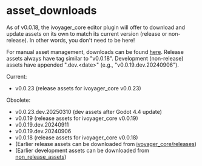 # asset_downloads
As of v0.0.18, the ivoyager_core editor plugin will offer to download and update assets on its own to match its current version (release or non-release). In other words, you don't need to be here!

For manual asset management, downloads can be found [here](https://github.com/ivoyager/asset_downloads/releases). Release assets always have tag similar to "v0.0.18". Development (non-release) assets have appended ".dev.\<date\>" (e.g., "v0.0.19.dev.20240906").

Current:
* v0.0.23 (release assets for ivoyager_core v0.0.23)
  
Obsolete:
* v0.0.23.dev.20250310 (dev assets after Godot 4.4 update)
* v0.0.19 (release assets for ivoyager_core v0.0.19)
* v0.0.19.dev.20240911
* v0.0.19.dev.20240906
* v0.0.18 (release assets for ivoyager_core v0.0.18)
* (Earlier release assets can be downloaded from [ivoyager_core/releases](https://github.com/ivoyager/ivoyager_core/releases))
* (Earlier development assets can be downloaded from [non_release_assets](https://github.com/ivoyager/non_release_assets))


